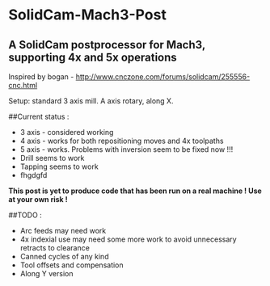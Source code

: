 # SolidCam-Mach3-Post
## A SolidCam postprocessor for Mach3, supporting 4x and 5x operations

Inspired by bogan - http://www.cnczone.com/forums/solidcam/255556-cnc.html

Setup: standard 3 axis mill. A axis rotary, along X.

##Current status :
 - 3 axis - considered working
 - 4 axis - works for both repositioning moves and 4x toolpaths
 - 5 axis - works. Problems with inversion seem to be fixed now !!!
 - Drill seems to work
 - Tapping seems to work
 - fhgdgfd
 
**This post is yet to produce code that has been run on a real machine ! Use at your own risk !**
 
##TODO :
 - Arc feeds may need work
 - 4x indexial use may need some more work to avoid unnecessary retracts to clearance
 - Canned cycles of any kind
 - Tool offsets and compensation
 - Along Y version